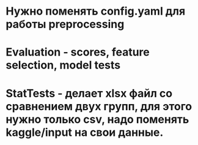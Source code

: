 # Нужно поменять config.yaml для работы preprocessing

# Evaluation - scores, feature selection, model tests

# StatTests - делает xlsx файл со сравнением двух групп, для этого нужно только csv, надо поменять kaggle/input на свои данные.

#


